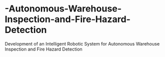# -Autonomous-Warehouse-Inspection-and-Fire-Hazard-Detection
Development of an Intelligent Robotic System for Autonomous Warehouse Inspection and Fire Hazard  Detection
